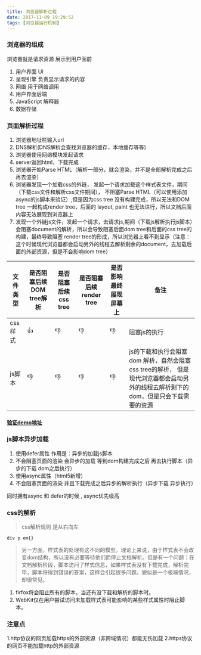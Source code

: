 ```yaml
---
title: 浏览器解析过程
date: 2017-11-09 19:29:52
tags: [浏览器运行机制]
---
```


### 浏览器的组成
浏览器就是请求资源 展示到用户面前
1. 用户界面 UI
2. 呈现引擎 负责显示请求的内容
3. 网络 用于网络调用
4. 用户界面后端
5. JavaScript 解释器
6. 数据存储


### 页面解析过程

1. 浏览器地址栏输入url 
2. DNS解析(DNS解析会查找浏览器的缓存，本地缓存等等)
3. 浏览器使用网络模块发起请求
4. server返回html，下载完成
5. 浏览器开始Parse HTML（解析一部分，就会渲染，并不是全部解析完成之后再去渲染）
6. 浏览器发现一个加载css的外链， 发起一个请求加载这个样式表文件，期间（下载css文件和解析css文件期间）， 不阻塞Parse HTML（可以使用添加async的js脚本来验证）,但是因为css tree 没有构建完成，所以无法和DOM tree 一起构成render tree，后面的 layout, paint 也无法进行，所以文档后面内容无法展现到浏览器上
7. 发现一个外链js文件，发起一个请求，去请求js,期间（下载js解析执行js脚本）会阻塞document的解析，所以会导致阻塞后面dom tree和后面的css tree的构建，最终导致阻塞 render tree的形成，所以浏览器上看不到显示（注意：这个时候现代浏览器都会启动另外的线程去解析剩余的document，去加载后面的外部资源，但是不会影响dom tree）


|文件类型|是否阻塞后续DOM tree解析| 是否阻塞后续 css tree| 是否阻塞后续 render tree|是否影响最终展现屏幕上|备注|
|---|---|---|---|---|---|
|css样式| 👍| 👎|👎|👎|阻塞js的执行|
|js脚本|👎|👎|👎|👎|js的下载和执行会阻塞dom 解析，自然会阻塞css tree的解析， 但是现代浏览器都会启动另外的线程去解析剩下的dom，但是只会下载需要的资源|


#### [验证demo地址](https://github.com/webaifei/js-topics/tree/master/browser-parsing-process)

### js脚本异步加载

1. 使用defer属性 作用是：异步的加载js脚本
  1. 不会阻塞页面的渲染 会异步的加载 等到dom构建完成之后 再去执行脚本（异步的下载 dom之后执行）
2. 使用async属性（html5新增）
  1. 不会阻塞页面的渲染 并且下载完成之后异步的解析执行（异步下载 异步执行）


同时拥有async 和 defer的时候 , async优先级高





### css的解析
> css解析规则 是从右向左

```
div p em{}

```
> 另一方面，样式表的处理有这不同的模型。理论上来说，由于样式表不会改变dom结构，所以没有必要等待他们而停止文档解析。但是有一个问题：在文档解析阶段，脚本访问了样式信息，如果样式表没有下载完成，解析完毕，脚本将得到错误的答案，这样会引起很多问题。貌似是一个极端情况，却很常见。

1. firfox将会阻止所有的脚本，当还有没下载和解析的脚本时。
2. WebKit仅在用户尝试访问未加载样式表可能影响的某些样式属性时阻止脚本。




### 注意点
1.http协议的网页加载https的外部资源（非跨域情况）都能无伤加载
2.https协议的网页不能加载http的外部资源
